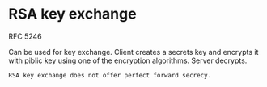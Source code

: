 # RSA key exchange

RFC 5246

Can be used for key exchange. Client creates a secrets key and encrypts it with piblic key using one of the encryption algorithms. Server decrypts. 

~~~admonish warning
RSA key exchange does not offer perfect forward secrecy.
~~~
